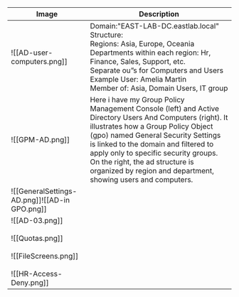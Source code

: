 
| Image                                                                                            | Description                                                                                                                                                                                                                                                                                                                                                               |
| ------------------------------------------------------------------------------------------------ | ------------------------------------------------------------------------------------------------------------------------------------------------------------------------------------------------------------------------------------------------------------------------------------------------------------------------------------------------------------------------- |
| ![[AD-user-computers.png]]                                                                       | Domain:"EAST-LAB-DC.eastlab.local"<br>Structure:<br>Regions: Asia, Europe, Oceania<br>Departments within each region: Hr, Finance, Sales, Support, etc.<br>Separate ou”s for Computers and Users<br>Example User: Amelia Martin<br>Member of: Asia, Domain Users, IT group                                                                                                |
| ![[GPM-AD.png]]                                                                                  | Here i have my Group Policy Management Console (left) and Active Directory Users And Computers (right). It illustrates how a Group Policy Object (gpo) named General Security Settings is linked to the domain and filtered to apply only to specific security groups. On the right, the ad structure is organized by region and department, showing users and computers. |
| ![[GeneralSettings-AD.png]]![[AD-in GPO.png]]                                                    |                                                                                                                                                                                                                                                                                                                                                                           |
| ![[AD-03.png]]<br><br>![[Quotas.png]]<br><br>![[FileScreens.png]]<br><br>![[HR-Access-Deny.png]] |                                                                                                                                                                                                                                                                                                                                                                           |
